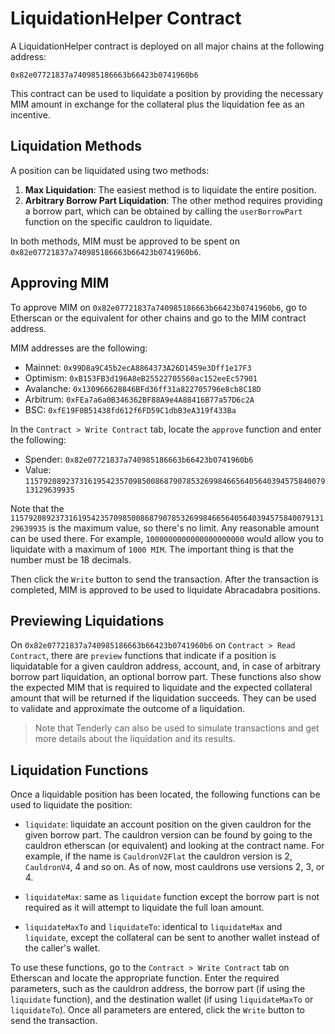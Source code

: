 # LiquidationHelper Contract

A LiquidationHelper contract is deployed on all major chains at the following address:

```
0x82e07721837a740985186663b66423b0741960b6
```

This contract can be used to liquidate a position by providing the necessary MIM amount in exchange for the collateral plus the liquidation fee as an incentive.

## Liquidation Methods

A position can be liquidated using two methods:

1. **Max Liquidation**: The easiest method is to liquidate the entire position.
2. **Arbitrary Borrow Part Liquidation**: The other method requires providing a borrow part, which can be obtained by calling the `userBorrowPart` function on the specific cauldron to liquidate.

In both methods, MIM must be approved to be spent on `0x82e07721837a740985186663b66423b0741960b6`.

## Approving MIM

To approve MIM on `0x82e07721837a740985186663b66423b0741960b6`, go to Etherscan or the equivalent for other chains and go to the MIM contract address.

MIM addresses are the following:

- Mainnet: `0x99D8a9C45b2ecA8864373A26D1459e3Dff1e17F3`
- Optimism: `0xB153FB3d196A8eB25522705560ac152eeEc57901`
- Avalanche: `0x130966628846BFd36ff31a822705796e8cb8C18D`
- Arbitrum: `0xFEa7a6a0B346362BF88A9e4A88416B77a57D6c2A`
- BSC: `0xfE19F0B51438fd612f6FD59C1dbB3eA319f433Ba`

In the `Contract > Write Contract` tab, locate the `approve` function and enter the following:

- Spender: `0x82e07721837a740985186663b66423b0741960b6`
- Value: `115792089237316195423570985008687907853269984665640564039457584007913129639935`

Note that the `115792089237316195423570985008687907853269984665640564039457584007913129639935` is the maximum value, so there's no limit. Any reasonable amount can be used there. For example, `1000000000000000000000` would allow you to liquidate with a maximum of `1000 MIM`. The important thing is that the number must be 18 decimals.

Then click the `Write` button to send the transaction. After the transaction is completed, MIM is approved to be used to liquidate Abracadabra positions.

## Previewing Liquidations

On `0x82e07721837a740985186663b66423b0741960b6` on `Contract > Read Contract`, there are `preview` functions that indicate if a position is liquidatable for a given cauldron address, account, and, in case of arbitrary borrow part liquidation, an optional borrow part. These functions also show the expected MIM that is required to liquidate and the expected collateral amount that will be returned if the liquidation succeeds. They can be used to validate and approximate the outcome of a liquidation.

> Note that Tenderly can also be used to simulate transactions and get more details about the liquidation and its results.

## Liquidation Functions

Once a liquidable position has been located, the following functions can be used to liquidate the position:

- `liquidate`: liquidate an account position on the given cauldron for the given borrow part. The cauldron version can be found by going to the cauldron etherscan (or equivalent) and looking at the contract name. For example, if the name is `CauldronV2Flat` the cauldron version is 2, `CauldronV4`, 4 and so on. As of now, most cauldrons use versions 2, 3, or 4.

- `liquidateMax`: same as `liquidate` function except the borrow part is not required as it will attempt to liquidate the full loan amount.

- `liquidateMaxTo` and `liquidateTo`: identical to `liquidateMax` and `liquidate`, except the collateral can be sent to another wallet instead of the caller's wallet.

To use these functions, go to the `Contract > Write Contract` tab on Etherscan and locate the appropriate function. Enter the required parameters, such as the cauldron address, the borrow part (if using the `liquidate` function), and the destination wallet (if using `liquidateMaxTo` or `liquidateTo`). Once all parameters are entered, click the `Write` button to send the transaction.